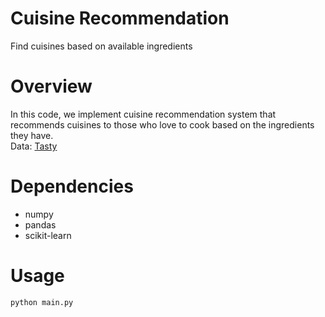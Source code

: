 # Cuisine Recommendation
Find cuisines based on available ingredients

# Overview
In this code, we implement cuisine recommendation system that recommends cuisines to those who love to cook based on the ingredients they have.<br>
Data: [Tasty](https://tasty.co)

# Dependencies
* numpy
* pandas
* scikit-learn

# Usage
`python main.py`
